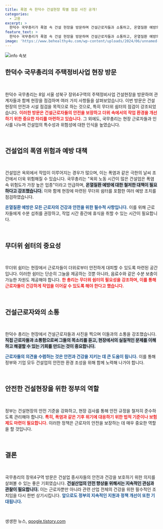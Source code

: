 ```yaml
---
title: 폭염 속 한덕수 건설현장 특별 점검 사진 공개!
categories:
  - 고용
excerpt: >
  한덕수 국무총리가 폭염 속 건설 현장을 방문하며 건설근로자들과 소통하고, 온열질환 예방의 중요성을 강조했습니다. 뜨거운 여름, 현장의 생명 안전이 우선입니다!
feature_text: >
  한덕수 국무총리가 폭염 속 건설 현장을 방문하며 건설근로자들과 소통하고, 온열질환 예방의 중요성을 강조했습니다. 뜨거운 여름, 현장의 생명 안전이 우선입니다!
image: 'https://www.behealthy4u.com/wp-content/uploads/2024/06/unnamed-file.png'
---
```


<p><img src="https://www.behealthy4u.com/wp-content/uploads/2024/06/unnamed-file.png" alt="info 속보" /></p>

<h2 data-ke-size="size26">한덕수 국무총리의 주택정비사업 현장 방문</h2>

<p data-ke-size="size16">&nbsp;</p>

<p>한덕수 국무총리는 8일 서울 성북구 장위4구역의 주택정비사업 건설현장을 방문하여 관계자들과 함께 현장을 점검하며 여러 가지 사항들을 살펴보았습니다. 이번 방문은 건설현장의 안전과 시설 점검을 목적으로 하는 것으로, 특히 무더위 쉼터의 점검이 강조되었습니다. <b><span style="color: #ee2323;">이러한 방문은 건설근로자들의 안전을 보장하고 더위 속에서의 작업 환경을 개선하기 위한 중요한 자리를 마련하고 있습니다.</span></b> 그 외에도, 국무총리는 현장 근로자들과 인사를 나누며 건설업의 특수성과 위험성에 대한 인식을 높였습니다.</p>

<p data-ke-size="size16">&nbsp;</p>

<h2 data-ke-size="size26">건설업의 폭염 위험과 예방 대책</h2>

<p data-ke-size="size16">&nbsp;</p>

<p>건설업은 옥외에서 작업이 이루어지는 경우가 많으며, 이는 폭염과 같은 극한의 날씨 조건에서 더욱 위험해질 수 있습니다. 국무총리는 "옥외 노동 시간이 많은 건설업은 폭염 속 위험도가 가장 높은 업종"이라고 언급하며, <b><span style="background-color: #21538527;">온열질환 예방에 대한 철저한 대책이 필요하다고 강조했습니다.</span></b> 이와 함께 현장에 마련된 무더위 쉼터를 포함한 여러 예방 조치를 점검하였습니다. </p>

<p><b><span style="color: #1a5490;">온열질환 예방은 모든 근로자의 건강과 안전을 위한 필수적 사항입니다.</span></b> 이를 위해 근로자들에게 수분 섭취를 권장하고, 작업 시간 중간에 휴식을 취할 수 있는 시간이 필요합니다. </p>

<p data-ke-size="size16">&nbsp;</p>

<h2 data-ke-size="size26">무더위 쉼터의 중요성</h2>

<p data-ke-size="size16">&nbsp;</p>

<p>무더위 쉼터는 현장에서 근로자들이 더위로부터 안전하게 대피할 수 있도록 마련된 공간입니다. 이러한 쉼터는 단순히 그늘을 제공하는 것뿐 아니라, 음료수와 같은 수분 보충이 가능한 자원도 제공해야 합니다. <b><span style="color: #ee2323;">한 총리는 무더위 쉼터의 필요성을 강조하며, 이를 통해 근로자들이 건강하게 작업을 이어갈 수 있도록 해야 한다고 했습니다.</span></b> </p>

<p data-ke-size="size16">&nbsp;</p>

<h2 data-ke-size="size26">건설근로자와의 소통</h2>

<p data-ke-size="size16">&nbsp;</p>

<p>한덕수 총리는 현장에서 건설근로자들과 사진을 찍으며 이들과의 소통을 강조했습니다. <b><span style="background-color: #21538527;">직접 근로자들과 소통함으로써 그들의 목소리를 듣고, 현장에서의 실질적인 문제를 이해하고 해결할 수 있는 기회를 만드는 것이 중요합니다.</span></b> </p>

<p><b><span style="color: #1a5490;">근로자들의 의견을 수렴하는 것은 안전과 건강을 지키는 데 큰 도움이 됩니다.</span></b> 이를 통해 정부와 기업 모두 건설업의 안전한 환경 조성을 위해 함께 노력해 나가야 합니다.</p>

<p data-ke-size="size16">&nbsp;</p>

<h2 data-ke-size="size26">안전한 건설현장을 위한 정부의 역할</h2>

<p data-ke-size="size16">&nbsp;</p>

<p>정부는 건설현장의 안전 기준을 강화하고, 현장 검사를 통해 안전 규정을 철저히 준수하도록 관리해야 합니다. <b><span style="color: #ee2323;">특히, 폭염과 같은 기후 위기에 대응하기 위한 법적 기준이나 보험 제도 마련이 필요합니다.</span></b> 이러한 정책은 근로자의 안전을 보장하는 데 매우 중요한 역할을 할 것입니다.</p>

<p data-ke-size="size16">&nbsp;</p>

<h2 data-ke-size="size26">결론</h2>

<p data-ke-size="size16">&nbsp;</p>

<p>국무총리의 장위4구역 방문은 건설업 종사자들의 안전과 건강을 보호하기 위한 의지를 살펴볼 수 있는 좋은 기회였습니다. <b><span style="background-color: #21538527;">건설산업의 안전 향상을 위해서는 지속적인 관심과 관찰이 필요합니다.</span></b> 이는 근로자뿐만 아니라 관련 산업 전체의 건강을 위한 필수적인 조치임을 다시 한번 상기시킵니다. <b><span style="color: #1a5490;">앞으로도 정부의 지속적인 지원과 정책 개선이 또한 기대됩니다.</span></b></p>

<p data-ke-size="size16">&nbsp;</p>
생생한 뉴스, <a href="https://qoogle.tistory.com" rel="dofollow">qoogle.tistory.com</a>


